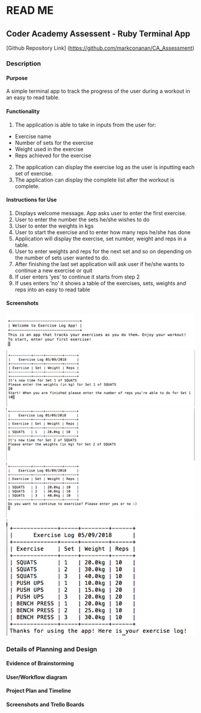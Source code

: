 # READ ME 
######
## Coder Academy Assessent - Ruby Terminal App

[Github Repository Link] (https://github.com/markconanan/CA_Assessment)

### **Description**
#### **Purpose**
A simple terminal app to track the progress of the user during a workout in an easy to read table.
#### **Functionality**
1. The application is able to take in inputs from the user for:
* Exercise name
* Number of sets for the exercise
* Weight used in the exercise
* Reps achieved for the exercise
2. The application can display the exercise log as the user is inputting each set of exercise.
3. The application can display the complete list after the workout is complete.
#### **Instructions for Use**
1. Displays welcome message. App asks user to enter the first exercise.
2. User to enter the number the sets he/she wishes to do 
3. User to enter the weights in kgs
4. User to start the exercise and to enter how many reps he/she has done
5. Application will display the exercise, set number, weight and reps in a table. 
6. User to enter weights and reps for the next set and so on depending on the number of sets user wanted to do.
7. After finishing the last set application will ask user if he/she wants to continue a new exercise or quit
8. If user enters ‘yes’ to continue it starts from step 2
9. If uses enters ‘no’ it shows a table of the exercises, sets, weights and reps into an easy to read table

#### **Screenshots**

![Screenshot1 ](/images/Screenshot1.png)
![Screenshot2 ](/images/Screenshot2.png)
![Screenshot3 ](/images/screenshot3.png)
![Screenshot4 ](/images/screenshot4.png)
![Screenshot5 ](/images/screenshot5.png)

### **Details of Planning and Design**

#### **Evidence of Brainstorming**

#### **User/Workflow diagram**

#### **Project Plan and Timeline**

#### **Screenshots and Trello Boards**





